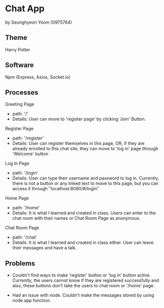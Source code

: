 # Chat App
by Seunghyeon Yeom (0975764)

## Theme
Harry Potter

## Software
Npm (Express, Axios, Socket.io)

## Processes
Greeting Page
- path: '/'
- Details: User can move to 'register page' by clicking 'Join' Button.

Register Page
- path: '/register'
- Details: User can register themselves in this page, OR, if they are already enrolled to this chat site, they can move to 'log in' page through 'Welcome' button

Log In Page
- path: '/login'
- Details: User can type their username and password to log in. Currently, there is not a button or any linked text to move to this page, but you can access it through "localhost:8080/#/login"

Home Page
- path: '/home'
- Details: It is what I learned and created in class. Users can enter to the chat room with their names or 
Chat Room Page  as anonymous.

Chat Room Page
- path: '/chat'
- Details: It is what I learned and created in class either. User can leave their messages and have a talk.

## Problems
- Couldn't find ways to make 'register' button or 'log in' button active. Currently, the users cannot know if they are registered successfully and also, these buttons don't take the users to chat room or '/home' page.

- Had an issue with node. Couldn't make the messages stored by using node app function.